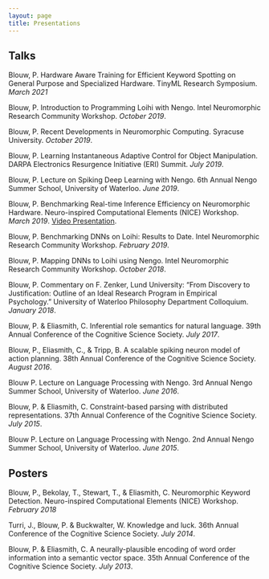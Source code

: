 ```yaml
---
layout: page
title: Presentations
---
```


## Talks

Blouw, P.  Hardware Aware Training for Efficient Keyword Spotting on General Purpose and Specialized Hardware. TinyML Research Symposium. *March 2021*

Blouw, P. Introduction to Programming Loihi with Nengo. Intel Neuromorphic Research Community Workshop. *October 2019*.

Blouw, P. Recent Developments in Neuromorphic Computing. Syracuse University. *October 2019*.

Blouw, P. Learning Instantaneous Adaptive Control for Object Manipulation. DARPA Electronics Resurgence Initiative (ERI) Summit. *July 2019*.

Blouw, P. Lecture on Spiking Deep Learning with Nengo. 6th Annual Nengo Summer School, University of Waterloo. *June 2019*.

Blouw, P. Benchmarking Real-time Inference Efficiency on Neuromorphic Hardware. Neuro-inspired Computational Elements (NICE) Workshop. *March 2019*.  [Video Presentation](https://www.youtube.com/watch?v=ePu1u5EOrj8&t=1s).

Blouw, P. Benchmarking DNNs on Loihi: Results to Date. Intel Neuromorphic Research Community Workshop. *February 2019*.

Blouw, P. Mapping DNNs to Loihi using Nengo. Intel Neuromorphic Research Community Workshop. *October 2018*.

Blouw, P. Commentary on F. Zenker, Lund University: “From Discovery to Justification: Outline of an Ideal Research Program in Empirical Psychology.” University of Waterloo Philosophy Department Colloquium. *January 2018*.

Blouw, P. & Eliasmith, C. Inferential role semantics for natural language. 39th Annual Conference of the Cognitive Science Society. *July 2017*.

Blouw, P., Eliasmith, C., & Tripp, B. A scalable spiking neuron model of action planning. 38th Annual Conference of the Cognitive Science Society. *August 2016*.

Blouw P. Lecture on Language Processing with Nengo. 3rd Annual Nengo Summer School, University of Waterloo. *June 2016*.

Blouw, P. & Eliasmith, C. Constraint-based parsing with distributed representations. 37th Annual Conference of the Cognitive Science Society. *July 2015*.

Blouw P. Lecture on Language Processing with Nengo. 2nd Annual Nengo Summer School, University of Waterloo. *June 2015*.


## Posters 

Blouw, P., Bekolay, T., Stewart, T., & Eliasmith, C. Neuromorphic Keyword Detection. Neuro-inspired Computational Elements (NICE) Workshop. *February 2018*

Turri, J., Blouw, P. & Buckwalter, W. Knowledge and luck. 36th Annual Conference of the Cognitive Science Society. *July 2014*.

Blouw, P. & Eliasmith, C. A neurally-plausible encoding of word order information into a semantic vector space. 35th Annual Conference of the Cognitive Science Society. *July 2013*.
